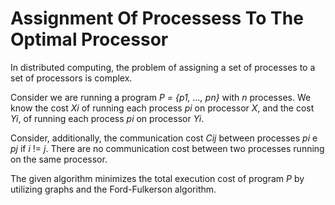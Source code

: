 # Assignment Of Processess To The Optimal Processor

In distributed computing, the problem of assigning a set of processes to a set of processors is complex. 

Consider we are running a program *P = {p1, ..., pn}* with *n* processes. We know the cost *Xi* of running each process *pi* on processor *X*, and the cost *Yi*, of running each process *pi* on processor *Yi*.

Consider, additionally, the communication cost *Cij* between processes *pi* e *pj* if *i* != *j*. There are no communication cost between two processes running on the same processor.

The given algorithm minimizes the total execution cost of program *P* by utilizing graphs and the Ford-Fulkerson algorithm.